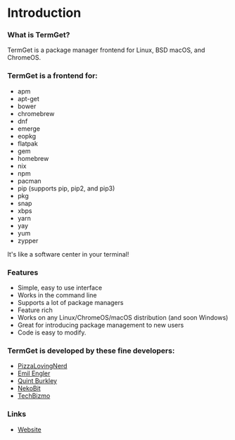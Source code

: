 # Introduction

### What is TermGet?
TermGet is a package manager frontend for Linux, BSD macOS, and ChromeOS.

### TermGet is a frontend for:

 - apm
 - apt-get
 - bower
 - chromebrew
 - dnf
 - emerge
 - eopkg
 - flatpak
 - gem
 - homebrew
 - nix
 - npm
 - pacman
 - pip (supports pip, pip2, and pip3)
 - pkg
 - snap
 - xbps
 - yarn
 - yay
 - yum
 - zypper

It's like a software center in your terminal!

### Features

 - Simple, easy to use interface
 - Works in the command line
 - Supports a lot of package managers
 - Feature rich
 - Works on any Linux/ChromeOS/macOS distribution (and soon Windows)
 - Great for introducing package management to new users
 - Code is easy to modify.

### TermGet is developed by these fine developers:

 - [PizzaLovingNerd](https://github.com/pizzalovingnerd)
 - [Emil Engler](https://github.com/emilengler)
 - [Quint Burkley](https://github.com/qwow5)
 - [NekoBit](https://github.com/nekobit1)
 - [TechBizmo](https://github.com/techbizmo)

### Links

 - [Website](https://termget.github.io)
